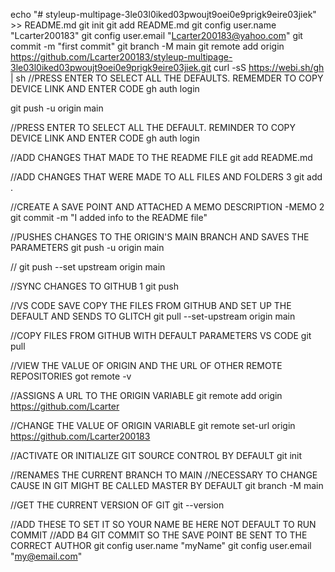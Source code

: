 
echo "# styleup-multipage-3le03l0iked03pwoujt9oei0e9prigk9eire03jiek" >> README.md
git init
git add README.md
git config user.name "Lcarter200183"
git config user.email "Lcarter200183@yahoo.com"
git commit -m "first commit"
git branch -M main
git remote add origin https://github.com/Lcarter200183/styleup-multipage-3le03l0iked03pwoujt9oei0e9prigk9eire03jiek.git
curl -sS https://webi.sh/gh | sh
//PRESS ENTER TO SELECT ALL THE DEFAULTS. REMEMDER TO COPY DEVICE LINK AND ENTER CODE
gh auth login

git push -u origin main

//PRESS ENTER TO SELECT ALL THE DEFAULT. REMINDER TO COPY DEVICE LINK AND ENTER CODE
gh auth login

//ADD CHANGES THAT MADE TO THE README FILE
git add README.md

//ADD CHANGES THAT WERE MADE TO ALL FILES AND FOLDERS 3
git add . 

//CREATE A SAVE POINT AND ATTACHED A MEMO DESCRIPTION  -MEMO 2
git commit -m "I added info to the README file"

//PUSHES CHANGES TO THE ORIGIN'S MAIN BRANCH AND SAVES THE PARAMETERS 
git push -u origin main

//
git push --set upstream origin main

//SYNC CHANGES TO GITHUB 1
git push 

//VS CODE SAVE COPY THE FILES FROM GITHUB AND SET UP THE DEFAULT  AND SENDS TO GLITCH
git pull --set-upstream  origin main

//COPY FILES FROM GITHUB WITH DEFAULT PARAMETERS VS CODE
git pull

//VIEW THE VALUE OF ORIGIN AND THE URL OF OTHER REMOTE REPOSITORIES
got remote -v

//ASSIGNS A URL TO THE ORIGIN VARIABLE
git remote add origin https://github.com/Lcarter

//CHANGE THE VALUE OF ORIGIN VARIABLE 
git remote set-url origin https://github.com/Lcarter200183

//ACTIVATE OR INITIALIZE GIT SOURCE CONTROL BY DEFAULT
git init

//RENAMES THE CURRENT BRANCH TO MAIN
//NECESSARY TO CHANGE CAUSE IN GIT MIGHT BE CALLED MASTER BY DEFAULT
git branch -M main

//GET THE CURRENT VERSION OF GIT
git --version

//ADD THESE TO SET IT SO YOUR NAME BE HERE
NOT DEFAULT TO RUN COMMIT
//ADD B4 GIT COMMIT SO THE SAVE POINT BE SENT TO THE CORRECT AUTHOR 
git config user.name "myName"
git config user.email "my@email.com"